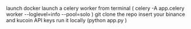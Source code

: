 launch docker
launch a celery worker from terminal ( celery -A app.celery worker --loglevel=info --pool=solo )
git clone the repo
insert your binance and kucoin API keys 
run it locally (python app.py )
